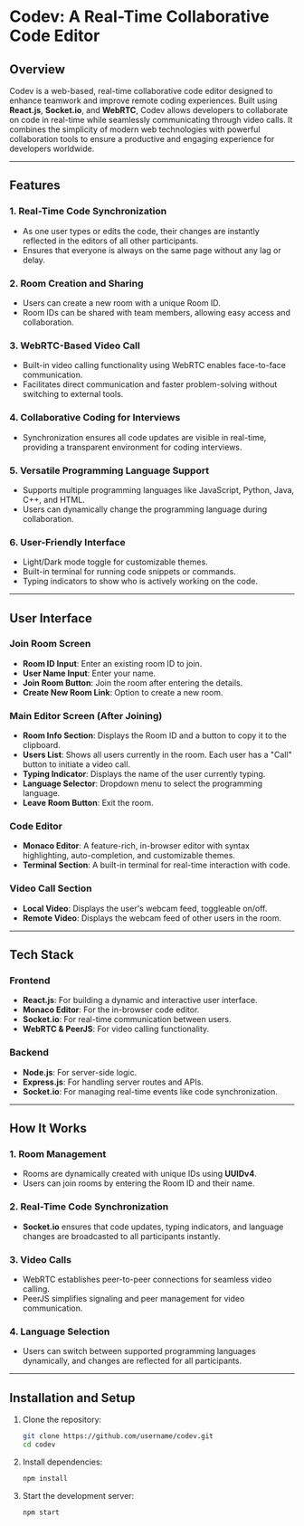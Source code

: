 # Codev: A Real-Time Collaborative Code Editor

## Overview
Codev is a web-based, real-time collaborative code editor designed to enhance teamwork and improve remote coding experiences. Built using **React.js**, **Socket.io**, and **WebRTC**, Codev allows developers to collaborate on code in real-time while seamlessly communicating through video calls. It combines the simplicity of modern web technologies with powerful collaboration tools to ensure a productive and engaging experience for developers worldwide.

---

## Features

### 1. Real-Time Code Synchronization
- As one user types or edits the code, their changes are instantly reflected in the editors of all other participants.
- Ensures that everyone is always on the same page without any lag or delay.

### 2. Room Creation and Sharing
- Users can create a new room with a unique Room ID.
- Room IDs can be shared with team members, allowing easy access and collaboration.

### 3. WebRTC-Based Video Call
- Built-in video calling functionality using WebRTC enables face-to-face communication.
- Facilitates direct communication and faster problem-solving without switching to external tools.

### 4. Collaborative Coding for Interviews
- Synchronization ensures all code updates are visible in real-time, providing a transparent environment for coding interviews.

### 5. Versatile Programming Language Support
- Supports multiple programming languages like JavaScript, Python, Java, C++, and HTML.
- Users can dynamically change the programming language during collaboration.

### 6. User-Friendly Interface
- Light/Dark mode toggle for customizable themes.
- Built-in terminal for running code snippets or commands.
- Typing indicators to show who is actively working on the code.

---

## User Interface

### Join Room Screen
- **Room ID Input**: Enter an existing room ID to join.
- **User Name Input**: Enter your name.
- **Join Room Button**: Join the room after entering the details.
- **Create New Room Link**: Option to create a new room.

### Main Editor Screen (After Joining)
- **Room Info Section**: Displays the Room ID and a button to copy it to the clipboard.
- **Users List**: Shows all users currently in the room. Each user has a "Call" button to initiate a video call.
- **Typing Indicator**: Displays the name of the user currently typing.
- **Language Selector**: Dropdown menu to select the programming language.
- **Leave Room Button**: Exit the room.

### Code Editor
- **Monaco Editor**: A feature-rich, in-browser editor with syntax highlighting, auto-completion, and customizable themes.
- **Terminal Section**: A built-in terminal for real-time interaction with code.

### Video Call Section
- **Local Video**: Displays the user's webcam feed, toggleable on/off.
- **Remote Video**: Displays the webcam feed of other users in the room.

---

## Tech Stack

### Frontend
- **React.js**: For building a dynamic and interactive user interface.
- **Monaco Editor**: For the in-browser code editor.
- **Socket.io**: For real-time communication between users.
- **WebRTC & PeerJS**: For video calling functionality.

### Backend
- **Node.js**: For server-side logic.
- **Express.js**: For handling server routes and APIs.
- **Socket.io**: For managing real-time events like code synchronization.

---

## How It Works

### 1. Room Management
- Rooms are dynamically created with unique IDs using **UUIDv4**.
- Users can join rooms by entering the Room ID and their name.

### 2. Real-Time Code Synchronization
- **Socket.io** ensures that code updates, typing indicators, and language changes are broadcasted to all participants instantly.

### 3. Video Calls
- WebRTC establishes peer-to-peer connections for seamless video calling.
- PeerJS simplifies signaling and peer management for video communication.

### 4. Language Selection
- Users can switch between supported programming languages dynamically, and changes are reflected for all participants.

---

## Installation and Setup

1. Clone the repository:
   ```bash
   git clone https://github.com/username/codev.git
   cd codev
   ```

2. Install dependencies:
   ```bash
   npm install
   ```

3. Start the development server:
   ```bash
   npm start
   ```
